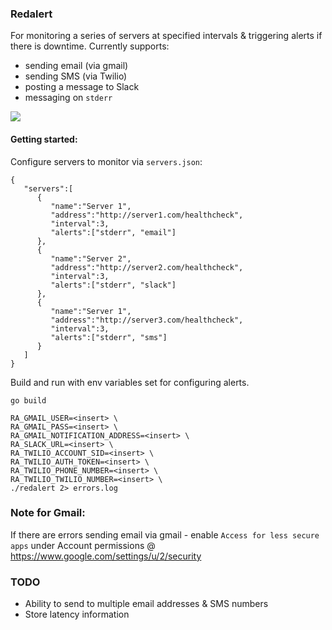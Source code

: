 ### Redalert
For monitoring a series of servers at specified intervals & triggering alerts if there is downtime. Currently supports:
* sending email (via gmail)
* sending SMS (via Twilio)
* posting a message to Slack
* messaging on `stderr`

![](https://cloud.githubusercontent.com/assets/1314353/5157264/edb21476-733a-11e4-8452-4b96b443f7ee.jpg)

#### Getting started:
Configure servers to monitor via `servers.json`:
```
{
   "servers":[
      {
         "name":"Server 1",
         "address":"http://server1.com/healthcheck",
         "interval":3,
         "alerts":["stderr", "email"]
      },
      {
         "name":"Server 2",
         "address":"http://server2.com/healthcheck",
         "interval":3,
         "alerts":["stderr", "slack"]
      },
      {
         "name":"Server 1",
         "address":"http://server3.com/healthcheck",
         "interval":3,
         "alerts":["stderr", "sms"]
      }
   ]
}
```

Build and run with env variables set for configuring alerts.
```
go build

RA_GMAIL_USER=<insert> \
RA_GMAIL_PASS=<insert> \
RA_GMAIL_NOTIFICATION_ADDRESS=<insert> \
RA_SLACK_URL=<insert> \
RA_TWILIO_ACCOUNT_SID=<insert> \
RA_TWILIO_AUTH_TOKEN=<insert> \
RA_TWILIO_PHONE_NUMBER=<insert> \
RA_TWILIO_TWILIO_NUMBER=<insert> \
./redalert 2> errors.log
```

### Note for Gmail:
If there are errors sending email via gmail - enable `Access for less secure apps` under Account permissions @ https://www.google.com/settings/u/2/security

### TODO
* Ability to send to multiple email addresses & SMS numbers
* Store latency information
